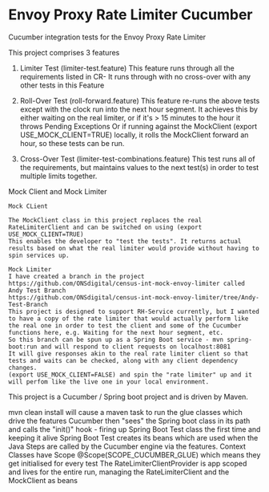 # Envoy Proxy Rate Limiter Cucumber
Cucumber integration tests for the Envoy Proxy Rate Limiter

This project comprises 3 features

1.  Limiter Test (limiter-test.feature)
    This feature runs through all the requirements listed in CR-
    It runs through with no cross-over with any other tests in this Feature
    
1.  Roll-Over Test (roll-forward.feature)
    This feature re-runs the above tests except with the clock run into the next hour segment.
    It achieves this by either waiting on the real limiter, or if it's > 15 minutes to the hour it throws Pending Exceptions
    Or if running against the MockClient (export USE_MOCK_CLIENT=TRUE) locally, it rolls the MockClient forward an hour, so these tests can be run.

3. Cross-Over Test (limiter-test-combinations.feature)
    This test runs all of the requirements, but maintains values to the next test(s) in order to test multiple limits together.
    
Mock Client and Mock Limiter

    Mock CLient
    
    The MockClient class in this project replaces the real RateLimiterClient and can be switched on using (export USE_MOCK_CLIENT=TRUE) 
    This enables the developer to "test the tests". It returns actual results based on what the real limiter would provide without having to spin services up.
    
    Mock Limiter
    I have created a branch in the project https://github.com/ONSdigital/census-int-mock-envoy-limiter called Andy Test Branch
    https://github.com/ONSdigital/census-int-mock-envoy-limiter/tree/Andy-Test-Branch
    This project is designed to support RH-Service currently, but I wanted to have a copy of the rate limiter that would actually perform like
    the real one in order to test the client and some of the Cucumber functions here, e.g. Waiting for the next hour segment, etc.
    So this branch can be spun up as a Spring Boot service - mvn spring-boot:run and will respond to client requests on localhost:8081
    It will give responses akin to the real rate limiter client so that tests and waits can be checked, along with any client dependency changes.
    (export USE_MOCK_CLIENT=FALSE) and spin the "rate limiter" up and it will perfom like the live one in your local environment.
    
This project is a Cucumber / Spring boot project and is driven by Maven. 

mvn clean install will cause a maven task to run the glue classes which drive the features
Cucumber then "sees" the Spring boot class in its path and calls the "init()" hook - firing up Spring Boot Test class the first time and keeping it alive
Spring Boot Test creates its beans which are used when the Java Steps are called by the Cucumber engine via the features.
Context Classes have Scope @Scope(SCOPE_CUCUMBER_GLUE) which means they get initialised for every test
The RateLimiterClientProvider is app scoped and lives for the entire run, managing the RateLimiterClient and the MockClient as beans
     


